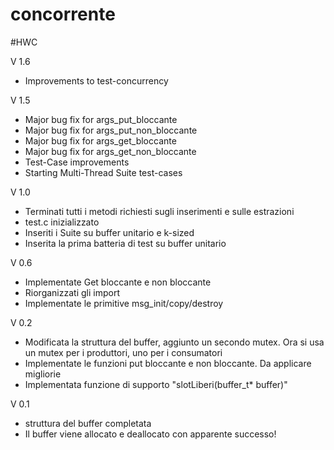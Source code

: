 # concorrente
#HWC

V 1.6
- Improvements to test-concurrency

V 1.5
- Major bug fix for args_put_bloccante
- Major bug fix for args_put_non_bloccante
- Major bug fix for args_get_bloccante
- Major bug fix for args_get_non_bloccante
- Test-Case improvements
- Starting Multi-Thread Suite test-cases

V 1.0
- Terminati tutti i metodi richiesti sugli inserimenti e sulle estrazioni
- test.c inizializzato
- Inseriti i Suite su buffer unitario e k-sized
- Inserita la prima batteria di test su buffer unitario

V 0.6
- Implementate Get bloccante e non bloccante
- Riorganizzati gli import
- Implementate le primitive msg_init/copy/destroy

V 0.2
- Modificata la struttura del buffer, aggiunto un secondo mutex. Ora si usa un mutex per i produttori, uno per i consumatori
- Implementate le funzioni put bloccante e non bloccante. Da applicare migliorie
- Implementata funzione di supporto "slotLiberi(buffer_t* buffer)"

V 0.1
- struttura del buffer completata
- Il buffer viene allocato e deallocato con apparente successo!
